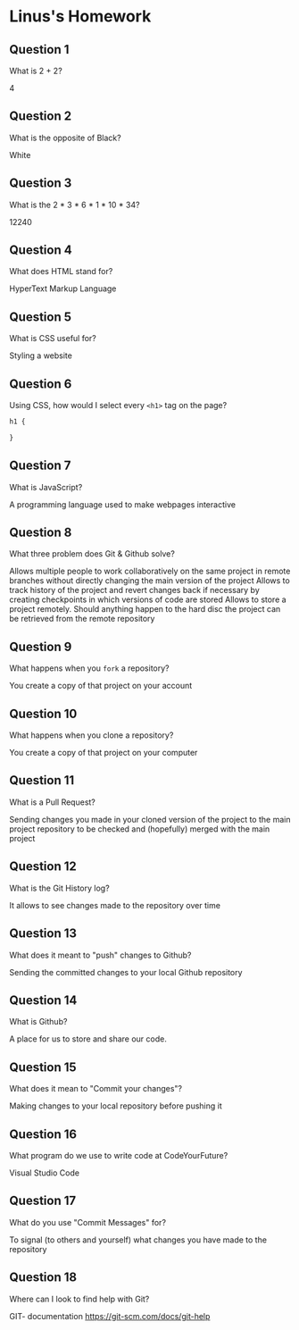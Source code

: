 # Linus's Homework

## Question 1

What is 2 + 2?

4

## Question 2

What is the opposite of Black?

White

## Question 3

What is the  2 * 3 * 6 * 1 * 10 * 34?

12240

## Question 4 

What does HTML stand for?

HyperText Markup Language

## Question 5

What is CSS useful for?

Styling a website

## Question 6

Using CSS, how would I select every `<h1>` tag on the page?

```css
h1 {

}
```

## Question 7

What is JavaScript?

A programming language used to make webpages interactive

## Question 8

What three problem does Git & Github solve?

Allows multiple people to work collaboratively on the same project in remote branches without directly changing the main version of the project
Allows to track history of the project and revert changes back if necessary by creating checkpoints in which versions of code are stored
Allows to store a project remotely. Should anything happen to the hard disc the project can be retrieved from the remote repository


## Question 9

What happens when you `fork` a repository?

You create a copy of that project on your account

## Question 10 

What happens when you clone a repository?

You create a copy of that project on your computer

## Question 11

What is a Pull Request?

Sending changes you made in your cloned version of the project to the main project repository to be checked and (hopefully) merged with the main project

## Question 12

What is the Git History log?

It allows to see changes made to the repository over time 

## Question 13

What does it meant to "push" changes to Github?

Sending the committed changes to your local Github repository

## Question 14

What is Github?

A place for us to store and share our code.

## Question 15

What does it mean to "Commit your changes"?

Making changes to your local repository before pushing it

## Question 16

What program do we use to write code at CodeYourFuture?

Visual Studio Code 

## Question 17

What do you use "Commit Messages" for?

To signal (to others and yourself) what changes you have made to the repository

## Question 18

Where can I look to find help with Git?

GIT- documentation
https://git-scm.com/docs/git-help
